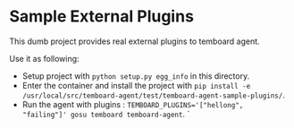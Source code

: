 # Sample External Plugins

This dumb project provides real external plugins to temboard agent.

Use it as following:

- Setup project with `python setup.py egg_info` in this directory.
- Enter the container and install the project with `pip install -e /usr/local/src/temboard-agent/test/temboard-agent-sample-plugins/`.
- Run the agent with plugins : `TEMBOARD_PLUGINS='["hellong", "failing"]' gosu temboard temboard-agent`. `
